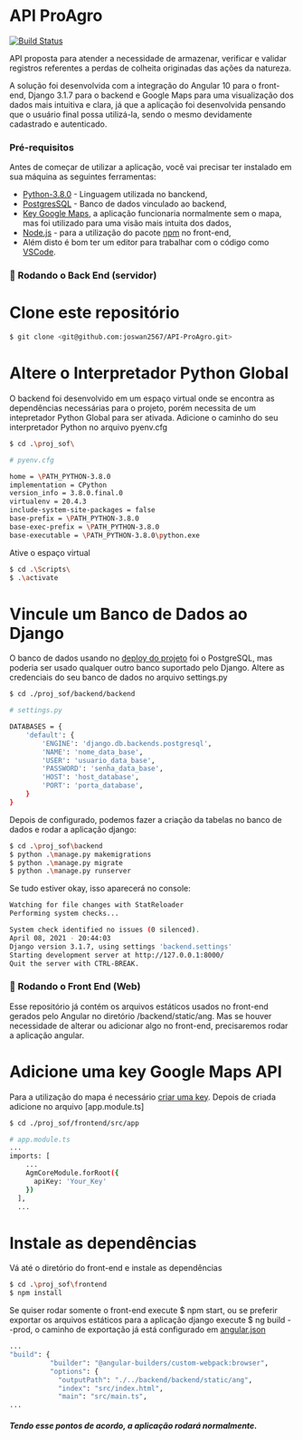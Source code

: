 # API ProAgro

[![Build Status](https://travis-ci.org/joemccann/dillinger.svg?branch=master)](https://travis-ci.org/joemccann/dillinger)

API proposta para atender a necessidade de armazenar, verificar e validar registros referentes a perdas de colheita originadas das ações da natureza.

A solução foi desenvolvida com a integração do Angular 10 para o front-end, Django 3.1.7 para o backend e Google Maps para uma visualização dos dados mais intuitiva e clara, já que a aplicação foi desenvolvida pensando que o usuário final possa utilizá-la, sendo o mesmo devidamente cadastrado e autenticado.

### Pré-requisitos

Antes de começar de utilizar a aplicação, você vai precisar ter instalado em sua máquina as seguintes ferramentas:

 - [Python-3.8.0](https://www.python.org/downloads/release/python-380/) - Linguagem utilizada no banckend, 
 - [PostgresSQL](https://www.postgresql.org/download/) - Banco de dados vinculado ao backend, 
 - [Key Google Maps](https://developers.google.com/maps/documentation/javascript/get-api-key), a aplicação funcionaria normalmente sem o mapa, mas foi utilizado para uma visão mais intuita dos dados, 
 - [Node.js]() - para a utilização do pacote [npm]() no front-end,
 - Além disto é bom ter um editor para trabalhar com o código como [VSCode](https://code.visualstudio.com/).

### 🎲 Rodando o Back End (servidor)

# Clone este repositório
```bash
$ git clone <git@github.com:joswan2567/API-ProAgro.git>
```
# Altere o Interpretador Python Global
O backend foi desenvolvido em um espaço virtual onde se encontra as dependências necessárias para o projeto, porém necessita de um intepretador Python Global para ser ativada. Adicione o caminho do seu interpretador Python no arquivo pyenv.cfg
```bash
$ cd .\proj_sof\

# pyenv.cfg

home = \PATH_PYTHON-3.8.0
implementation = CPython
version_info = 3.8.0.final.0
virtualenv = 20.4.3
include-system-site-packages = false
base-prefix = \PATH_PYTHON-3.8.0
base-exec-prefix = \PATH_PYTHON-3.8.0
base-executable = \PATH_PYTHON-3.8.0\python.exe
```
 Ative o espaço virtual 

```bash
$ cd .\Scripts\
$ .\activate
```
# Vincule um Banco de Dados ao Django
O banco de dados usando no [deploy do projeto](https://apiproagro.herokuapp.com/perdas) foi o PostgreSQL, mas poderia ser usado qualquer outro banco suportado pelo Django. Altere as credenciais do seu banco de dados no arquivo settings.py

```bash
$ cd ./proj_sof/backend/backend

# settings.py

DATABASES = {
    'default': {
        'ENGINE': 'django.db.backends.postgresql',
        'NAME': 'nome_data_base',
        'USER': 'usuario_data_base',
        'PASSWORD': 'senha_data_base',
        'HOST': 'host_database',
        'PORT': 'porta_database',
    }
}
```

Depois de configurado, podemos fazer a criação da tabelas no banco de dados e rodar a aplicação django:
```bash
$ cd .\proj_sof\backend
$ python .\manage.py makemigrations
$ python .\manage.py migrate
$ python .\manage.py runserver
```
Se tudo estiver okay, isso aparecerá no console:
```bash
Watching for file changes with StatReloader
Performing system checks...

System check identified no issues (0 silenced).
April 08, 2021 - 20:44:03
Django version 3.1.7, using settings 'backend.settings'
Starting development server at http://127.0.0.1:8000/
Quit the server with CTRL-BREAK.
```

### 🎲 Rodando o Front End (Web)
Esse repositório já contém os arquivos estáticos usados no front-end gerados pelo Angular no diretório /backend/static/ang. Mas se houver necessidade de alterar ou adicionar algo no front-end, precisaremos rodar a aplicação angular.

# Adicione uma key Google Maps API
Para a utilização do mapa é necessário [criar uma key](https://cursos7.com.br/como-gerar-uma-api-key-do-google-maps-para-o-tema-impreza/). Depois de criada adicione no arquivo [app.module.ts]

```bash
$ cd ./proj_sof/frontend/src/app

# app.module.ts
...
imports: [
    ...
    AgmCoreModule.forRoot({
      apiKey: 'Your_Key'
    })
  ],
  ...
```
# Instale as dependências
Vá até o diretório do front-end e instale as dependências
```bash
$ cd .\proj_sof\frontend
$ npm install
```
Se quiser rodar somente o front-end execute $ npm start, ou se preferir exportar os arquivos estáticos para a aplicação django execute $ ng build --prod, o caminho de exportação já está configurado em [angular.json]()
```bash
...
"build": {
          "builder": "@angular-builders/custom-webpack:browser",
          "options": {
            "outputPath": "./../backend/backend/static/ang",
            "index": "src/index.html",
            "main": "src/main.ts",
...
```

##### Tendo esse pontos de acordo, a aplicação rodará normalmente.

